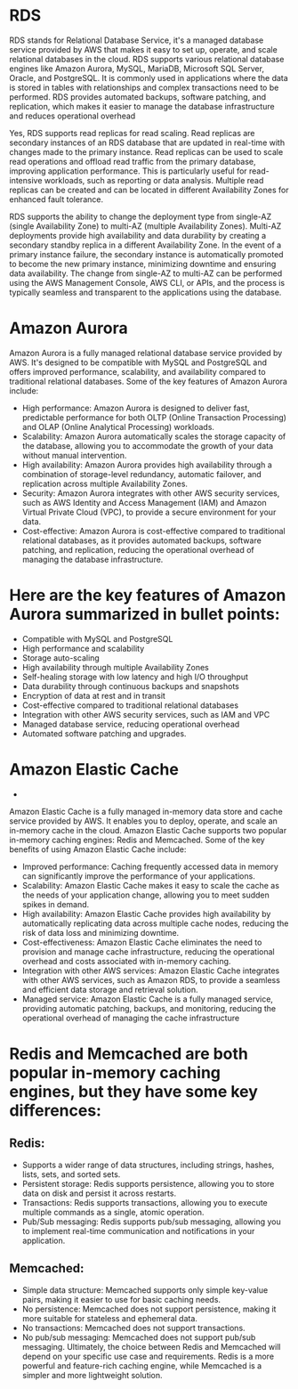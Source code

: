 # RDS

RDS stands for Relational Database Service, it's a managed database service provided by AWS that makes it easy to set up, operate, and scale relational databases in the cloud. RDS supports various relational database engines like Amazon Aurora, MySQL, MariaDB, Microsoft SQL Server, Oracle, and PostgreSQL. It is commonly used in applications where the data is stored in tables with relationships and complex transactions need to be performed. RDS provides automated backups, software patching, and replication, which makes it easier to manage the database infrastructure and reduces operational overhead

Yes, RDS supports read replicas for read scaling. Read replicas are secondary instances of an RDS database that are updated in real-time with changes made to the primary instance. Read replicas can be used to scale read operations and offload read traffic from the primary database, improving application performance. This is particularly useful for read-intensive workloads, such as reporting or data analysis. Multiple read replicas can be created and can be located in different Availability Zones for enhanced fault tolerance.

RDS supports the ability to change the deployment type from single-AZ (single Availability Zone) to multi-AZ (multiple Availability Zones). Multi-AZ deployments provide high availability and data durability by creating a secondary standby replica in a different Availability Zone. In the event of a primary instance failure, the secondary instance is automatically promoted to become the new primary instance, minimizing downtime and ensuring data availability. The change from single-AZ to multi-AZ can be performed using the AWS Management Console, AWS CLI, or APIs, and the process is typically seamless and transparent to the applications using the database.


# Amazon Aurora


Amazon Aurora is a fully managed relational database service provided by AWS. It's designed to be compatible with MySQL and PostgreSQL and offers improved performance, scalability, and availability compared to traditional relational databases. Some of the key features of Amazon Aurora include:

- High performance: Amazon Aurora is designed to deliver fast, predictable performance for both OLTP (Online Transaction Processing) and OLAP (Online Analytical Processing) workloads.
- Scalability: Amazon Aurora automatically scales the storage capacity of the database, allowing you to accommodate the growth of your data without manual intervention.
- High availability: Amazon Aurora provides high availability through a combination of storage-level redundancy, automatic failover, and replication across multiple Availability Zones.
- Security: Amazon Aurora integrates with other AWS security services, such as AWS Identity and Access Management (IAM) and Amazon Virtual Private Cloud (VPC), to provide a secure environment for your data.
- Cost-effective: Amazon Aurora is cost-effective compared to traditional relational databases, as it provides automated backups, software patching, and replication, reducing the operational overhead of managing the database infrastructure.


# Here are the key features of Amazon Aurora summarized in bullet points:

- Compatible with MySQL and PostgreSQL
- High performance and scalability
- Storage auto-scaling
- High availability through multiple Availability Zones
- Self-healing storage with low latency and high I/O throughput
- Data durability through continuous backups and snapshots
- Encryption of data at rest and in transit
- Cost-effective compared to traditional relational databases
- Integration with other AWS security services, such as IAM and VPC
- Managed database service, reducing operational overhead
- Automated software patching and upgrades.



# Amazon Elastic Cache 
- 
Amazon Elastic Cache is a fully managed in-memory data store and cache service provided by AWS. It enables you to deploy, operate, and scale an in-memory cache in the cloud. Amazon Elastic Cache supports two popular in-memory caching engines: Redis and Memcached. Some of the key benefits of using Amazon Elastic Cache include:

- Improved performance: Caching frequently accessed data in memory can significantly improve the performance of your applications.
- Scalability: Amazon Elastic Cache makes it easy to scale the cache as the needs of your application change, allowing you to meet sudden spikes in demand.
- High availability: Amazon Elastic Cache provides high availability by automatically replicating data across multiple cache nodes, reducing the risk of data loss and minimizing downtime.
- Cost-effectiveness: Amazon Elastic Cache eliminates the need to provision and manage cache infrastructure, reducing the operational overhead and costs associated with in-memory caching.
- Integration with other AWS services: Amazon Elastic Cache integrates with other AWS services, such as Amazon RDS, to provide a seamless and efficient data storage and retrieval solution.
- Managed service: Amazon Elastic Cache is a fully managed service, providing automatic patching, backups, and monitoring, reducing the operational overhead of managing the cache infrastructure


# Redis and Memcached are both popular in-memory caching engines, but they have some key differences:

## Redis:

- Supports a wider range of data structures, including strings, hashes, lists, sets, and sorted sets.
- Persistent storage: Redis supports persistence, allowing you to store data on disk and persist it across restarts.
- Transactions: Redis supports transactions, allowing you to execute multiple commands as a single, atomic operation.
- Pub/Sub messaging: Redis supports pub/sub messaging, allowing you to implement real-time communication and notifications in your application.

## Memcached:

- Simple data structure: Memcached supports only simple key-value pairs, making it easier to use for basic caching needs.
- No persistence: Memcached does not support persistence, making it more suitable for stateless and ephemeral data.
- No transactions: Memcached does not support transactions.
- No pub/sub messaging: Memcached does not support pub/sub messaging.
Ultimately, the choice between Redis and Memcached will depend on your specific use case and requirements. Redis is a more powerful and feature-rich caching engine, while Memcached is a simpler and more lightweight solution.


